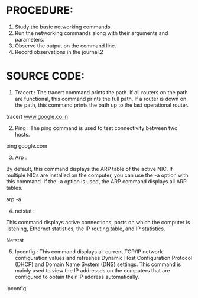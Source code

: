 # PROCEDURE: 
 1.  Study the basic networking commands.
 2.  Run the networking commands along with their arguments and parameters. 
 3. Observe the output on the command line. 
 4. Record observations in the journal.2

# SOURCE CODE:
1. Tracert :
The tracert command prints the path. If all routers on the path are functional, this command prints the full path. If a router is down on the path, this command prints the path up to the last operational router.

tracert www.google.co.in

2. Ping :
The ping command is used to test connectivity between two hosts.

ping google.com

3. Arp :

By default, this command displays the ARP table of the active NIC. If multiple NICs are installed on the computer, you can use the -a option with this command. If the -a option is used, the ARP command displays all ARP tables.

arp -a 


4. netstat :

This command displays active connections, ports on which the computer is listening, Ethernet statistics, the IP routing table, and IP statistics.

Netstat

5. Ipconfig :
This command displays all current TCP/IP network configuration values and refreshes Dynamic Host Configuration Protocol (DHCP) and Domain Name System (DNS) settings. This command is mainly used to view the IP addresses on the computers that are configured to obtain their IP address automatically.

ipconfig
